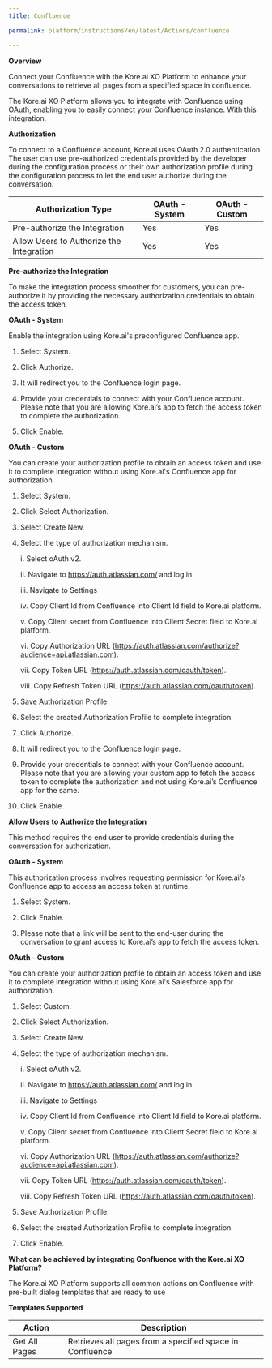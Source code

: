 ```yaml
---
title: Confluence

permalink: platform/instructions/en/latest/Actions/confluence

---
```


<base target="_blank">
<container>

**Overview**

Connect your Confluence with the Kore.ai XO Platform to enhance your conversations to retrieve all pages from a specified space in confluence.

The Kore.ai XO Platform allows you to integrate with Confluence using OAuth, enabling you to easily connect your Confluence instance. With this integration.
</container>

<container>

**Authorization**
 
To connect to a Confluence account, Kore.ai uses OAuth 2.0 authentication. The user can use pre-authorized credentials provided by the developer during the configuration process or their own authorization profile during the configuration process to let the end user authorize during the conversation. 
 
 
 |Authorization Type                      | OAuth - System | OAuth - Custom |
 |----------------------------------------|-----------------|---------------|
 |Pre-authorize the Integration                |  Yes       | Yes |
 |Allow Users to Authorize the Integration     |  Yes       | Yes |


**Pre-authorize the Integration**
 
 To make the integration process smoother for customers, you can pre-authorize it by providing the necessary authorization credentials to obtain the access token.
 
**OAuth - System**
 
 Enable the integration using Kore.ai's preconfigured Confluence app.
 
1. Select System.
 
2. Click Authorize.
 
3. It will redirect you to the Confluence login page.
 
4. Provide your credentials to connect with your Confluence account. Please note that you are allowing Kore.ai’s app to fetch the access token to complete the authorization.
 
5.  Click Enable.
 
 **OAuth - Custom**
 
You can create your authorization profile to obtain an access token and use it to complete integration without using Kore.ai's Confluence app for authorization.

 1. Select System.
 
2. Click Select Authorization.
 
3. Select Create New.
 
4. Select the type of authorization mechanism. 
 
   i.   Select oAuth v2.
 
   ii.   Navigate to https://auth.atlassian.com/ and log in.
 
   iii.  Navigate to Settings 
 
   iv.   Copy Client Id from Confluence into Client Id field to Kore.ai platform.
 
   v.   Copy Client secret from Confluence into Client Secret field to Kore.ai platform.
 
   vi.   Copy Authorization URL (https://auth.atlassian.com/authorize?audience=api.atlassian.com).
 
   vii.  Copy Token URL (https://auth.atlassian.com/oauth/token).
 
   viii. Copy Refresh Token URL (https://auth.atlassian.com/oauth/token).
 
5.  Save Authorization Profile.
 
 6. Select the created Authorization Profile to complete integration.
 
 7. Click Authorize.
 8. It will redirect you to the Confluence login page.
 9. Provide your credentials to connect with your Confluence account. Please note that you are allowing your custom app to fetch the access token to complete the authorization and not using Kore.ai’s Confluence app for the same.
 10. Click Enable.

**Allow Users to Authorize the Integration**
 
This method requires the end user to provide credentials during the conversation for authorization.
 
**OAuth - System**
 
 This authorization process involves requesting permission for Kore.ai's Confluence app to access an access token at runtime.
 
1. Select System.
 
2. Click Enable.
 
3. Please note that a link will be sent to the end-user during the conversation to grant access to Kore.ai’s app to fetch the access token.
 
 **OAuth - Custom**
 
 You can create your authorization profile to obtain an access token and use it to complete integration without using Kore.ai's Salesforce app for authorization.
 
1. Select Custom.
 
2. Click Select Authorization.
 
3. Select Create New.
 
4. Select the type of authorization mechanism. 
 
   i.   Select oAuth v2.
 
   ii.   Navigate to https://auth.atlassian.com/ and log in.
 
   iii.  Navigate to Settings 
 
   iv.   Copy Client Id from Confluence into Client Id field to Kore.ai platform.
 
    v.   Copy Client secret from Confluence into Client Secret field to Kore.ai platform.
 
   vi.   Copy Authorization URL (https://auth.atlassian.com/authorize?audience=api.atlassian.com).
 
   vii.  Copy Token URL (https://auth.atlassian.com/oauth/token).
 
   viii.   Copy Refresh Token URL (https://auth.atlassian.com/oauth/token).
 
5. Save Authorization Profile.
 
6. Select the created Authorization Profile to complete integration.
 
7. Click Enable.
 
</container>

<container>

**What can be achieved by integrating Confluence with the Kore.ai XO Platform?**
 
 The Kore.ai XO Platform supports all common actions on Confluence with pre-built dialog templates that are ready to use
 
**Templates Supported**

| Action           | Description            |
|------------------|------------------------|
|Get All Pages     |Retrieves all pages from a specified space in Confluence|

</container>
